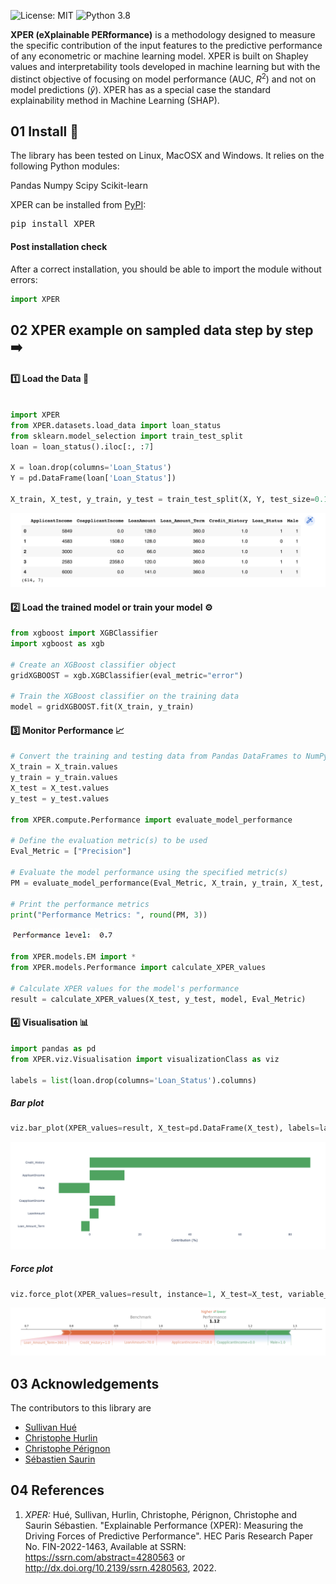 ![License: MIT](https://img.shields.io/badge/license-MIT-yellow.svg)
![Python 3.8](https://img.shields.io/badge/python-3.8%20%7C%203.9%20%7C%203.10-blue)


**XPER (eXplainable PERformance)** is a methodology designed to measure the specific contribution of the input features to the predictive performance of any econometric or machine learning model. XPER is built on Shapley values and interpretability tools developed in machine learning but with the distinct objective of focusing on model performance (AUC, $R^2$) and not on model predictions ($\hat{y}$). XPER has as a special case the standard explainability method in Machine Learning (SHAP).


## 01 Install 🚀
The library has been tested on Linux, MacOSX and Windows. It relies on the following Python modules:

Pandas
Numpy
Scipy
Scikit-learn

XPER can be installed from [PyPI](https://pypi.org/project/XPER):

<pre>
pip install XPER
</pre>

#### Post installation check
After a correct installation, you should be able to import the module without errors:

```python
import XPER
```

## 02 XPER example on sampled data step by step ➡️


#### 1️⃣ Load the Data 💽


```python

import XPER
from XPER.datasets.load_data import loan_status
from sklearn.model_selection import train_test_split
loan = loan_status().iloc[:, :7]

X = loan.drop(columns='Loan_Status')
Y = pd.DataFrame(loan['Loan_Status'])

X_train, X_test, y_train, y_test = train_test_split(X, Y, test_size=0.15, random_state=3)
```
![loan](images/dataset.png)


#### 2️⃣ Load the trained model or train your model ⚙️

```python
from xgboost import XGBClassifier
import xgboost as xgb

# Create an XGBoost classifier object
gridXGBOOST = xgb.XGBClassifier(eval_metric="error")

# Train the XGBoost classifier on the training data
model = gridXGBOOST.fit(X_train, y_train)

```

#### 3️⃣ Monitor Performance 📈

```python
# Convert the training and testing data from Pandas DataFrames to NumPy arrays
X_train = X_train.values
y_train = y_train.values
X_test = X_test.values
y_test = y_test.values

from XPER.compute.Performance import evaluate_model_performance

# Define the evaluation metric(s) to be used
Eval_Metric = ["Precision"]

# Evaluate the model performance using the specified metric(s)
PM = evaluate_model_performance(Eval_Metric, X_train, y_train, X_test, y_test, model)

# Print the performance metrics
print("Performance Metrics: ", round(PM, 3))

```

![metrics](images/performance.jpg)

```python
from XPER.models.EM import *
from XPER.models.Performance import calculate_XPER_values

# Calculate XPER values for the model's performance
result = calculate_XPER_values(X_test, y_test, model, Eval_Metric)
```

#### 4️⃣ Visualisation 📊

```python
import pandas as pd
from XPER.viz.Visualisation import visualizationClass as viz

labels = list(loan.drop(columns='Loan_Status').columns)
```

##### Bar plot 

```python
viz.bar_plot(XPER_values=result, X_test=pd.DataFrame(X_test), labels=labels, p=6,percentage=True)
```
![sample](images/chart3.png)

##### Force plot

```python
viz.force_plot(XPER_values=result, instance=1, X_test=X_test, variable_name=labels, figsize=(16,4))
```
![sample](images/chart2.png)

## 03 Acknowledgements

The contributors to this library are 
* [Sullivan Hué](https://www.amse-aixmarseille.fr/fr/membres/hu%C3%A9)
* [Christophe Hurlin](https://sites.google.com/view/christophe-hurlin/home)
* [Christophe Pérignon](https://www.hec.edu/fr/faculty-research/faculty-directory/faculty-member/perignon-christophe)
* [Sébastien Saurin](https://papers.ssrn.com/sol3/cf_dev/AbsByAuth.cfm?per_id=4582330)



## 04 References

1. *XPER:* Hué, Sullivan, Hurlin, Christophe, Pérignon, Christophe and Saurin Sébastien. "Explainable Performance (XPER): Measuring the Driving Forces of Predictive Performance". HEC Paris Research Paper No. FIN-2022-1463, Available at SSRN: https://ssrn.com/abstract=4280563 or http://dx.doi.org/10.2139/ssrn.4280563, 2022.

